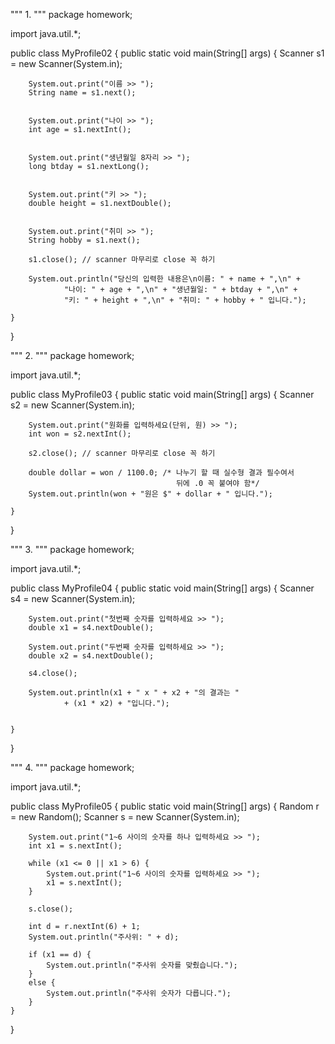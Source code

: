 """
1.
"""
package homework;

import java.util.*;


public class MyProfile02 {
	public static void main(String[] args) {
		Scanner s1 = new Scanner(System.in);
		
		System.out.print("이름 >> ");
		String name = s1.next();

		
		System.out.print("나이 >> ");
		int age = s1.nextInt();

		
		System.out.print("생년월일 8자리 >> ");
		long btday = s1.nextLong();

		
		System.out.print("키 >> ");
		double height = s1.nextDouble();

		
		System.out.print("취미 >> ");
		String hobby = s1.next();
		
		s1.close(); // scanner 마무리로 close 꼭 하기
		
		System.out.println("당신의 입력한 내용은\n이름: " + name + ",\n" +
				"나이: " + age + ",\n" + "생년월일: " + btday + ",\n" +
				"키: " + height + ",\n" + "취미: " + hobby + " 입니다.");
		
	}
}



"""
2.
"""
package homework;

import java.util.*;

public class MyProfile03 {
	public static void main(String[] args) {
		Scanner s2 = new Scanner(System.in);
		
		System.out.print("원화를 입력하세요(단위, 원) >> ");
		int won = s2.nextInt();
		
		s2.close(); // scanner 마무리로 close 꼭 하기
		
		double dollar = won / 1100.0; /* 나누기 할 때 실수형 결과 필수여서 
		 								 뒤에 .0 꼭 붙여야 함*/
		System.out.println(won + "원은 $" + dollar + " 입니다.");
		
	}
}



"""
3.
"""
package homework;

import java.util.*;

public class MyProfile04 {
	public static void main(String[] args) {
		Scanner s4 = new Scanner(System.in);
		
		System.out.print("첫번째 숫자를 입력하세요 >> ");
		double x1 = s4.nextDouble();
		
		System.out.print("두번째 숫자를 입력하세요 >> ");
		double x2 = s4.nextDouble();
		
		s4.close();
		
		System.out.println(x1 + " x " + x2 + "의 결과는 "
				+ (x1 * x2) + "입니다.");
		
		
	}

}



"""
4.
"""
package homework;

import java.util.*;

public class MyProfile05 {
    public static void main(String[] args) {
        Random r = new Random();
        Scanner s = new Scanner(System.in);
        
        System.out.print("1~6 사이의 숫자를 하나 입력하세요 >> ");
        int x1 = s.nextInt();
                
        while (x1 <= 0 || x1 > 6) {
        	System.out.print("1~6 사이의 숫자를 입력하세요 >> ");
        	x1 = s.nextInt();
        }
        
        s.close();
        
        int d = r.nextInt(6) + 1;
        System.out.println("주사위: " + d);
        
        if (x1 == d) {
            System.out.println("주사위 숫자를 맞췄습니다.");
        }
        else {
            System.out.println("주사위 숫자가 다릅니다.");
        }
    }
}
